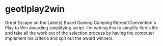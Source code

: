 # geotlplay2win
Great Escape on the Lake(s) Board Gaming Camping Retreat/Convention's Play to Win Awarding simplifying script.  I'm writing this to simplify Ken's life and take all the work out of the selection process by having the computer implement his criteria and spit out the award winners.
